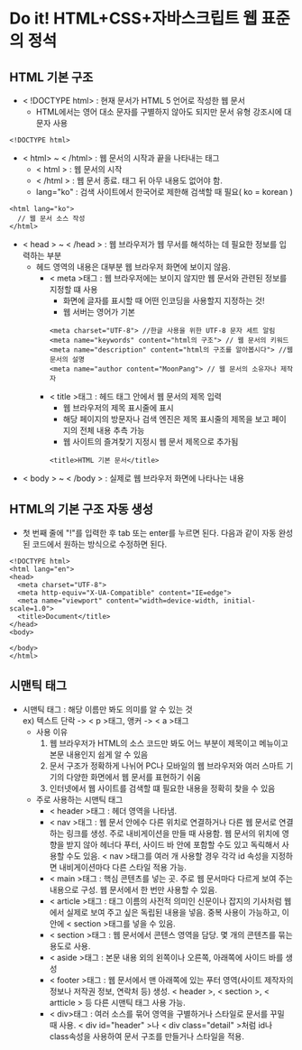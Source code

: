 # Do it! HTML+CSS+자바스크립트 웹 표준의 정석

## HTML 기본 구조

+ < !DOCTYPE html> : 현재 문서가 HTML 5 언어로 작성한 웹 문서
  + HTML에서는 영어 대소 문자를 구별하지 않아도 되지만 문서 유형 강조시에 대문자 사용
```
<!DOCTYPE html>
```
+ < html> ~ < /html> : 웹 문서의 시작과 끝을 나타내는 태그
  + < html > : 웹 문서의 시작
  + < /html > : 웹 문서 종료. 태그 뒤 아무 내용도 없어야 함.
  + lang="ko" : 검색 사이트에서 한국어로 제한해 검색할 때 필요( ko = korean )
```
<html lang="ko">
  // 웹 문서 소스 작성
</html> 
```
+ < head > ~ < /head > : 웹 브라우저가 웹 무서를 해석하는 데 필요한 정보를 입력하는 부분
  + 헤드 영역의 내용은 대부분 웹 브라우저 화면에 보이지 않음. 
    + < meta >태그 : 웹 브라우저에는 보이지 않지만 웹 문서와 관련된 정보를 지정할 떄 사용
      + 화면에 글자를 표시할 때 어떤 인코딩을 사용할지 지정하는 것!
      + 웹 서버는 영어가 기본
      ```
      <meta charset="UTF-8"> //한글 사용을 위한 UTF-8 문자 세트 알림
      <meta name="keywords" content="html의 구조"> // 웹 문서의 키워드
      <meta name="description" content="html의 구조를 알아봅시다"> //웹 문서의 설명
      <meta name="author content="MoonPang"> // 웹 문서의 소유자나 제작자 
      ```
    + < title >태그 : 헤드 태그 안에서 웹 문서의 제목 입력
      + 웹 브라우저의 제목 표시줄에 표시
      + 해당 페이지의 방문자나 검색 엔진은 제목 표시줄의 제목을 보고 페이지의 전체 내용 추측 가능
      + 웹 사이트의 즐겨찾기 지정시 웹 문서 제목으로 추가됨
      ```
      <title>HTML 기본 문서</title>
      ```                     
+ < body > ~ < /body > : 실제로 웹 브라우저 화면에 나타나는 내용 

## HTML의 기본 구조 자동 생성
+ 첫 번째 줄에 "!"를 입력한 후 tab 또는 enter를 누르면 된다. 다음과 같이 자동 완성된 코드에서 원하는 방식으로 수정하면 된다. 
```
<!DOCTYPE html>
<html lang="en">
<head>
  <meta charset="UTF-8">
  <meta http-equiv="X-UA-Compatible" content="IE=edge">
  <meta name="viewport" content="width=device-width, initial-scale=1.0">
  <title>Document</title>
</head>
<body>
  
</body>
</html>
```

## 시맨틱 태그
+ 시맨틱 태그 : 해당 이름만 봐도 의미를 알 수 있는 것     
  ex) 텍스트 단락 -> < p >태그, 앵커 -> < a >태그
  + 사용 이유
    1) 웹 브라우저가 HTML의 소스 코드만 봐도 어느 부분이 제목이고 메뉴이고 본문 내용인지 쉽게 알 수 있음
    2) 문서 구조가 정확하게 나뉘어 PC나 모바일의 웹 브라우저와 여러 스마트 기기의 다양한 화면에서 웹 문서를 표현하기 쉬움
    3) 인터넷에서 웹 사이트를 검색할 떄 필요한 내용을 정확히 찾을 수 있음
  + 주로 사용하는 시맨틱 태그
    + < header >태그 : 헤더 영역을 나타냄.
    + < nav >태그 : 웹 문서 안에수 다른 위치로 연결하거나 다른 웹 문서로 연결하는 링크를 생성. 주로 내비게이션을 만들 때 사용함. 웹 문서의 위치에 영향을 받지 않아 헤너다 푸터, 사이드 바 안에 포함할 수도 있고 독릭해서 사용할 수도 있음. < nav >태그를 여러 개 사용할 경우 각각 id 속성을 지정하면 내비게이션마다 다른 스타일 적용 가능.
    + < main >태그 : 핵심 콘텐츠를 넣는 곳. 주로 웹 문서마다 다르게 보여 주는 내용으로 구성. 웹 문서에서 한 번만 사용할 수 있음.
    + < article >태그 : 태그 이름의 사전적 의미인 신문이나 잡지의 기사처럼 웹에서 실제로 보여 주고 싶은 독립된 내용을 넣음. 중복 사용이 가능하고, 이 안에 < section >태그를 넣을 수 있음. 
    + < section >태그 : 웹 문서에서 콘텐스 영역을 담당.  몇 개의 콘텐츠를 묶는 용도로 사용.
    + < aside >태그 : 본문 내용 외의 왼쪽이나 오른쪽, 아래쪽에 사이드 바를 생성
    + < footer >태그 : 웹 문서에서 맨 아래쪽에 있는 푸터 영역(사이트 제작자의 정보나 저작권 정보, 연락처 등) 생성. < header >, < section >, < artticle > 등 다른 시맨틱 태그 사용 가능.
    + < div>태그 : 여러 소스를 묶어 영역을 구별하거나 스타일로 문서를 꾸밀 때 사용. < div id="header" >나 < div class="detail" >처럼 id나 class속성을 사용하여 문서 구조를 만들거나 스타일을 적용.
    